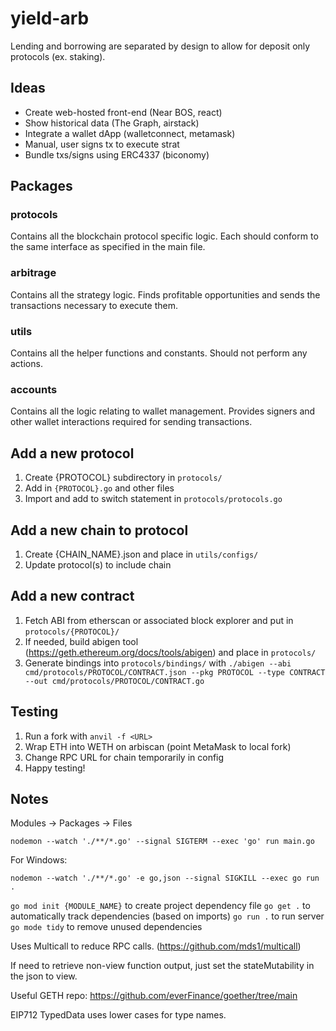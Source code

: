# yield-arb

Lending and borrowing are separated by design to allow for deposit only protocols (ex. staking).

## Ideas

 - Create web-hosted front-end (Near BOS, react)
 - Show historical data (The Graph, airstack)
 - Integrate a wallet dApp (walletconnect, metamask)
 - Manual, user signs tx to execute strat
 - Bundle txs/signs using ERC4337 (biconomy)

## Packages

### protocols

Contains all the blockchain protocol specific logic. Each should conform to the same interface as specified in the main file.

### arbitrage

Contains all the strategy logic. Finds profitable opportunities and sends the transactions necessary to execute them.

### utils

Contains all the helper functions and constants. Should not perform any actions.

### accounts

Contains all the logic relating to wallet management. Provides signers and other wallet interactions required for sending transactions.

## Add a new protocol

1. Create {PROTOCOL} subdirectory in `protocols/`
2. Add in `{PROTOCOL}.go` and other files
3. Import and add to switch statement in `protocols/protocols.go`

## Add a new chain to protocol

1. Create {CHAIN_NAME}.json and place in `utils/configs/`
2. Update protocol(s) to include chain

## Add a new contract

1. Fetch ABI from etherscan or associated block explorer and put in `protocols/{PROTOCOL}/`
2. If needed, build abigen tool (https://geth.ethereum.org/docs/tools/abigen) and place in `protocols/`
3. Generate bindings into `protocols/bindings/` with `./abigen --abi cmd/protocols/PROTOCOL/CONTRACT.json --pkg PROTOCOL --type CONTRACT --out cmd/protocols/PROTOCOL/CONTRACT.go`

## Testing

1. Run a fork with `anvil -f <URL>`
2. Wrap ETH into WETH on arbiscan (point MetaMask to local fork)
3. Change RPC URL for chain temporarily in config
4. Happy testing!

## Notes

Modules -> Packages -> Files

`nodemon --watch './**/*.go' --signal SIGTERM --exec 'go' run main.go`

For Windows:

`nodemon --watch './**/*.go' -e go,json --signal SIGKILL --exec go run .`

`go mod init {MODULE_NAME}` to create project dependency file
`go get .` to automatically track dependencies (based on imports)
`go run .` to run server
`go mode tidy` to remove unused dependencies

Uses Multicall to reduce RPC calls. (https://github.com/mds1/multicall)

If need to retrieve non-view function output, just set the stateMutability in the json to view.

Useful GETH repo: https://github.com/everFinance/goether/tree/main

EIP712 TypedData uses lower cases for type names.

